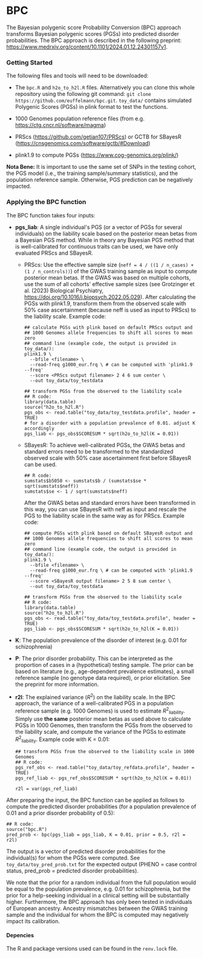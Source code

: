 # BPC

The Bayesian polygenic score Probability Conversion (BPC) approach transforms Bayesian polygenic scores (PGSs) into predicted disorder probabilities. The BPC approach is described in the following preprint: https://www.medrxiv.org/content/10.1101/2024.01.12.24301157v1.

### Getting Started

The following files and tools will need to be downloaded:

-   The `bpc.R` and `h2o_to_h2l.R` files. Alternatively you can clone this whole repository using the following git command: `git clone https://github.com/euffelmann/bpc.git`. `toy_data/` contains simulated Polygenic Scores (PGSs) in plink format to test the functions. 

-   1000 Genomes population reference files (from e.g. <https://ctg.cncr.nl/software/magma>)

-   PRScs (<https://github.com/getian107/PRScs>) or GCTB for SBayesR (<https://cnsgenomics.com/software/gctb/#Download>)

-   plink1.9 to compute PGSs (<https://www.cog-genomics.org/plink/>)

**Nota Bene:** It is important to use the same set of SNPs in the testing cohort, the PGS model (i.e., the training sample/summary statistics), and the population reference sample. Otherwise, PGS prediction can be negatively impacted.

### Applying the BPC function

The BPC function takes four inputs:

-   **pgs_liab**: A single individual's PGS (or a vector of PGSs for several individuals) on the liability scale based on the posterior mean betas from a Bayesian PGS method. While in theory any Bayesian PGS method that is well-calibrated for continuous traits can be used, we have only evaluated PRScs and SBayesR.

    -   PRScs: Use the effective sample size (`neff = 4 / ((1 / n_cases) + (1 / n_controls))`) of the GWAS training sample as input to compute posterior mean betas. If the GWAS was based on multiple cohorts, use the sum of all cohorts' effective sample sizes (see Grotzinger et al. (2023) Biological Psychiatry, https://doi.org/10.1016/j.biopsych.2022.05.029). After calculating the PGSs with plink1.9, transform them from the observed scale with 50% case ascertainment (because neff is used as input to PRScs) to the liability scale. Example code:

        ```         
        ## calculate PGSs with plink based on default PRScs output and 
        ## 1000 Genomes allele frequencies to shift all scores to mean zero
        ## command line (example code, the output is provided in toy_data/):
        plink1.9 \ 
          --bfile <filename> \ 
          --read-freq g1000_eur.frq \ # can be computed with 'plink1.9 --freq'
          --score <PRScs output filename> 2 4 6 sum center \
          --out toy_data/toy_testdata

        ## transform PGSs from the observed to the liability scale
        ## R code:
        library(data.table)
        source("h2o_to_h2l.R")
        pgs_obs <- read.table("toy_data/toy_testdata.profile", header = TRUE)
        # for a disorder with a population prevalence of 0.01. adjust K accordingly
        pgs_liab <- pgs_obs$SCORESUM * sqrt(h2o_to_h2l(K = 0.01))
        ```

    -   SBayesR: To achieve well-calibrated PGSs, the GWAS betas and standard errors need to be transformed to the standardized observed scale with 50% case ascertainment first before SBayesR can be used.

        ```         
        ## R code:         
        sumstats$b5050 <- sumstats$b / (sumstats$se * sqrt(sumstats$neff))
        sumstats$se <- 1 / sqrt(sumstats$neff)
        ```

        After the GWAS betas and standard errors have been transformed in this way, you can use SBayesR with neff as input and rescale the PGS to the liability scale in the same way as for PRScs. Example code:

        ```         
        ## compute PGSs with plink based on default SBayesR output and 
        ## 1000 Genomes allele frequencies to shift all scores to mean zero
        ## command line (example code, the output is provided in toy_data/):
        plink1.9 \ 
          --bfile <filename> \ 
          --read-freq g1000_eur.frq \ # can be computed with 'plink1.9 --freq'
          --score <SBayesR output filename> 2 5 8 sum center \
          --out toy_data/toy_testdata

        ## transform PGSs from the observed to the liability scale
        ## R code:
        library(data.table)
        source("h2o_to_h2l.R")
        pgs_obs <- read.table("toy_data/toy_testdata.profile", header = TRUE)
        pgs_liab <- pgs_obs$SCORESUM * sqrt(h2o_to_h2l(K = 0.01))
        ```

-   **K**: The population prevalence of the disorder of interest (e.g. 0.01 for schizophrenia)

-   **P**: The prior disorder probability. This can be interpreted as the proportion of cases in a (hypothetical) testing sample. The prior can be based on literature (e.g., age-dependent prevalence estimates), a small reference sample (no genotype data required), or prior elicitation. See the preprint for more information.

-   **r2l**: The explained variance (*R*<sup>2</sup>) on the liability scale. In the BPC approach, the variance of a well-calibrated PGS in a population reference sample (e.g. 1000 Genomes) is used to estimate *R*<sup>2</sup><sub>liability</sub>. Simply use **the same** posterior mean betas as used above to calculate PGSs in 1000 Genomes, then transform the PGSs from the observed to the liability scale, and compute the variance of the PGSs to estimate *R*<sup>2</sup><sub>liability</sub>. Example code with K = 0.01:

    ```         
    ## transform PGSs from the observed to the liability scale in 1000 Genomes
    ## R code:
    pgs_ref_obs <- read.table("toy_data/toy_refdata.profile", header = TRUE)
    pgs_ref_liab <- pgs_ref_obs$SCORESUM * sqrt(h2o_to_h2l(K = 0.01))

    r2l = var(pgs_ref_liab)
    ```

After preparing the input, the BPC function can be applied as follows to compute the predicted disorder probabilities (for a population prevalence of 0.01 and a prior disorder probability of 0.5):

```         
## R code:
source("bpc.R")
pred_prob <- bpc(pgs_liab = pgs_liab, K = 0.01, prior = 0.5, r2l = r2l)
```

The output is a vector of predicted disorder probabilities for the individual(s) for whom the PGSs were computed. See `toy_data/toy_pred_prob.txt` for the expected output (PHENO = case control status, pred_prob = predicted disorder probabilities).


We note that the prior for a random individual from the full population would be equal to the population prevalence, e.g. 0.01 for schizophrenia, but the prior for a help-seeking individual in a clinical setting will be substantially higher. Furthermore, the BPC approach has only been tested in individuals of European ancestry. Ancestry mismatches between the GWAS training sample and the individual for whom the BPC is computed may negatively impact its calibration.

#### Depencies

The R and package versions used can be found in the `renv.lock` file.